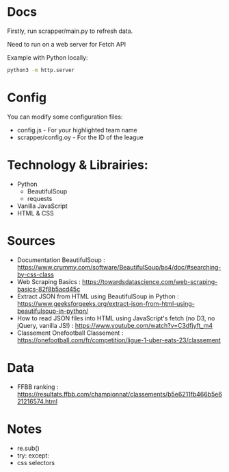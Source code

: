 # Docs
Firstly, run scrapper/main.py to refresh data.

Need to run on a web server for Fetch API

Example with Python locally:
```bash
python3 -m http.server
```

# Config
You can modify some configuration files:
- config.js - For your highlighted team name
- scrapper/config.oy - For the ID of the league

# Technology & Librairies:
- Python
    - BeautifulSoup
    - requests
- Vanilla JavaScript 
- HTML & CSS

# Sources
- Documentation BeautifulSoup : https://www.crummy.com/software/BeautifulSoup/bs4/doc/#searching-by-css-class
- Web Scraping Basics : https://towardsdatascience.com/web-scraping-basics-82f8b5acd45c 
- Extract JSON from HTML using BeautifulSoup in Python : https://www.geeksforgeeks.org/extract-json-from-html-using-beautifulsoup-in-python/
- How to read JSON files into HTML using JavaScript's fetch (no D3, no jQuery, vanilla JS!) : https://www.youtube.com/watch?v=C3dfjyft_m4 
- Classement Onefootball Classement : https://onefootball.com/fr/competition/ligue-1-uber-eats-23/classement

# Data
- FFBB ranking : https://resultats.ffbb.com/championnat/classements/b5e6211fb466b5e621216574.html

# Notes
- re.sub()
- try: except:
- css selectors
